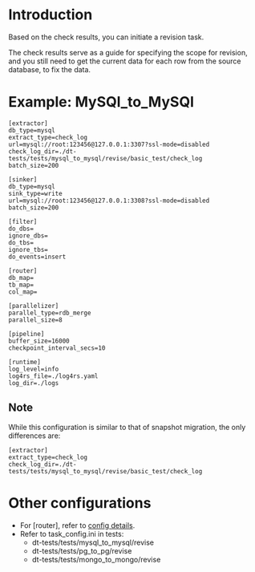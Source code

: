 # Introduction

Based on the check results, you can initiate a revision task.

The check results serve as a guide for specifying the scope for revision, and you still need to get the current data for each row from the source database, to fix the data.

# Example: MySQl_to_MySQl
```
[extractor]
db_type=mysql
extract_type=check_log
url=mysql://root:123456@127.0.0.1:3307?ssl-mode=disabled
check_log_dir=./dt-tests/tests/mysql_to_mysql/revise/basic_test/check_log
batch_size=200

[sinker]
db_type=mysql
sink_type=write
url=mysql://root:123456@127.0.0.1:3308?ssl-mode=disabled
batch_size=200

[filter]
do_dbs=
ignore_dbs=
do_tbs=
ignore_tbs=
do_events=insert

[router]
db_map=
tb_map=
col_map=

[parallelizer]
parallel_type=rdb_merge
parallel_size=8

[pipeline]
buffer_size=16000
checkpoint_interval_secs=10

[runtime]
log_level=info
log4rs_file=./log4rs.yaml
log_dir=./logs
```

## Note

While this configuration is similar to that of snapshot migration, the only differences are:

```
[extractor]
extract_type=check_log
check_log_dir=./dt-tests/tests/mysql_to_mysql/revise/basic_test/check_log
```

# Other configurations

- For [router], refer to [config details](../config.md).
- Refer to task_config.ini in tests:
    - dt-tests/tests/mysql_to_mysql/revise
    - dt-tests/tests/pg_to_pg/revise
    - dt-tests/tests/mongo_to_mongo/revise
